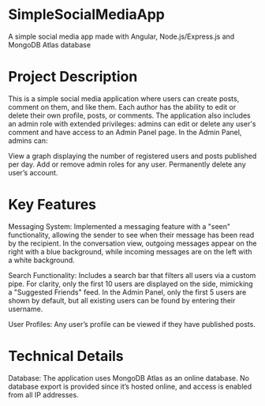 # SimpleSocialMediaApp
A simple social media app made with Angular, Node.js/Express.js and MongoDB Atlas database

# Project Description

This is a simple social media application where users can create posts, comment on them, and like them. Each author has the ability to edit or delete their own profile, posts, or comments. The application also includes an admin role with extended privileges: admins can edit or delete any user's comment and have access to an Admin Panel page. 
In the Admin Panel, admins can:

View a graph displaying the number of registered users and posts published per day.
Add or remove admin roles for any user.
Permanently delete any user’s account.

# Key Features

Messaging System: Implemented a messaging feature with a "seen" functionality, allowing the sender to see when their message has been read by the recipient. In the conversation view, outgoing messages appear on the right with a blue background, while incoming messages are on the left with a white background.

Search Functionality: Includes a search bar that filters all users via a custom pipe. For clarity, only the first 10 users are displayed on the side, mimicking a "Suggested Friends" feed. In the Admin Panel, only the first 5 users are shown by default, but all existing users can be found by entering their username.

User Profiles: Any user’s profile can be viewed if they have published posts.

# Technical Details

Database: The application uses MongoDB Atlas as an online database. No database export is provided since it’s hosted online, and access is enabled from all IP addresses.
